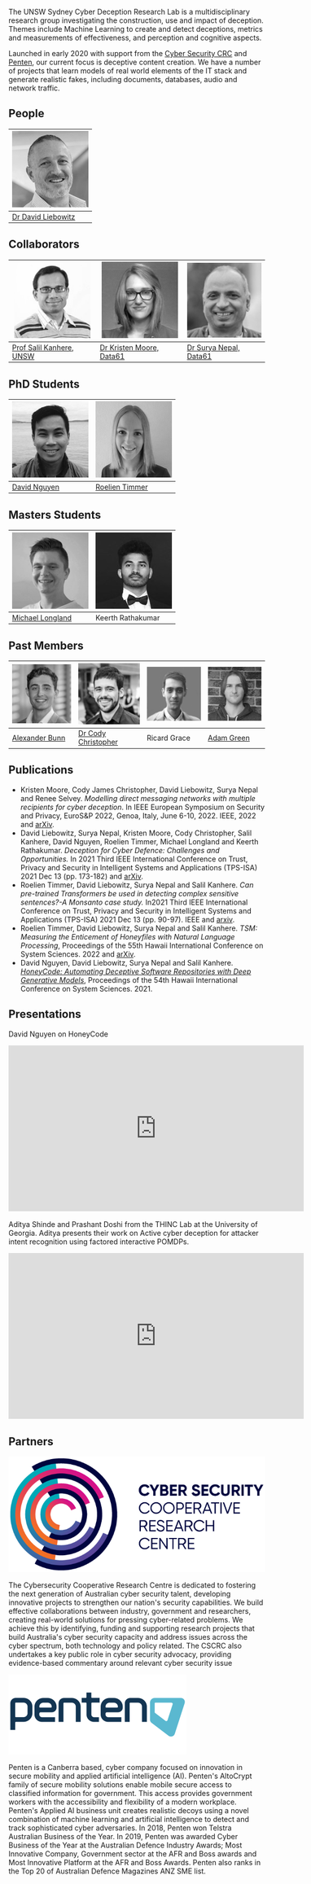 
The UNSW Sydney Cyber Deception Research Lab is a multidisciplinary research group investigating the construction, use and impact of deception. Themes include Machine Learning to create and detect deceptions, metrics and measurements of effectiveness, and perception and cognitive aspects.

Launched in early 2020 with support from the [Cyber Security CRC](https://www.cybersecuritycrc.org.au/) and [Penten](https://www.penten.com), our current focus is deceptive content creation. We have a number of projects that learn models of real world elements of the IT stack and generate realistic fakes, including documents, databases, audio and network traffic.

## People

|![David Liebowitz](/images/David.png)|
|---|
|[Dr David Liebowitz](https://www.linkedin.com/in/david-liebowitz)|

## Collaborators

|![Salil Kanhere](/images/Salil.png)|![Kristen Moore](/images/Kristen.png)|![Surya Nepal](/images/Dr-Surya-Nepal.png)|
|---|---|---|
| [Prof Salil Kanhere, UNSW](https://salilkanhere.net)|[Dr Kristen Moore, Data61](https://www.linkedin.com/in/kristenlmoore/)|[Dr Surya Nepal, Data61](https://research.csiro.au/distributed-systems-security/people/staff/)|

## PhD Students

|![David Nguyen](/images/DavidN.png)|![Roelien Timmer](/images/Roelien.png)|
|---|---|
| [David Nguyen](https://www.linkedin.com/in/david-d-nguyen-b70b4a1a4/)| [Roelien Timmer](https://www.linkedin.com/in/roelien-christien-timmer-4484395b/)|

## Masters Students

|![Michael Longland](/images/michael.png)|![Keerth Rathakumar](/images/keerth.jpg)|
|---|---|
|[Michael Longland](https://www.linkedin.com/in/michael-longland-58a12b12a/)| Keerth Rathakumar|

## Past Members
|![Alexander Bunn](/images/Alex.png)|![Dr Cody Christopher](/images/Cody.png)|![Ricard Grace](/images/Ricard.png)|![Adam Green](/images/Adam.png)|
|---|---|---|---|
| [Alexander Bunn](https://www.linkedin.com/in/alexander-bunn/)|[Dr Cody Christopher](https://www.linkedin.com/in/cjchristopher/)|Ricard Grace|[Adam Green](https://www.linkedin.com/in/adam-green-5b8238172/)|


## Publications

- Kristen Moore, Cody James Christopher, David Liebowitz, Surya Nepal and Renee Selvey. _Modelling direct messaging networks with multiple recipients for cyber deception_. In IEEE European Symposium on Security and Privacy, EuroS&P 2022, Genoa, Italy, June 6-10, 2022. IEEE, 2022 and [arXiv](https://arxiv.org/abs/2111.11932).
-	David Liebowitz, Surya Nepal, Kristen Moore, Cody Christopher, Salil Kanhere, David Nguyen, Roelien Timmer, Michael Longland and Keerth Rathakumar. _Deception for Cyber Defence: Challenges and Opportunities._ In 2021 Third IEEE International Conference on Trust, Privacy and Security in Intelligent Systems and Applications (TPS-ISA) 2021 Dec 13 (pp. 173-182) and [arXiv](https://arxiv.org/abs/2208.07127).
-	Roelien Timmer, David Liebowitz, Surya Nepal and Salil Kanhere. _Can pre-trained Transformers be used in detecting complex sensitive sentences?-A Monsanto case study._ In2021 Third IEEE International Conference on Trust, Privacy and Security in Intelligent Systems and Applications (TPS-ISA) 2021 Dec 13 (pp. 90-97). IEEE and [arxiv](https://arxiv.org/abs/2203.06793).
-	Roelien Timmer, David Liebowitz, Surya Nepal and Salil Kanhere. _TSM: Measuring the Enticement of Honeyfiles with Natural Language Processing_, Proceedings of the 55th Hawaii International Conference on System Sciences. 2022 and [arXiv](https://arxiv.org/abs/2203.07580).
-	David Nguyen, David Liebowitz, Surya Nepal and Salil Kanhere. [_HoneyCode: Automating Deceptive Software Repositories with Deep Generative Models_](https://scholarspace.manoa.hawaii.edu/server/api/core/bitstreams/986b6770-2027-4a7c-8a13-b80808a192db/content), Proceedings of the 54th Hawaii International Conference on System Sciences. 2021.

## Presentations

David Nguyen on HoneyCode

<iframe title="David Nguyen on Generation of Synthetic Software Repositories, 11 June 2020" width="580" height="326" src="https://www.youtube.com/embed/wnj_FqFZNe8?feature=oembed" frameborder="0" allow="accelerometer; autoplay; encrypted-media; gyroscope; picture-in-picture" allowfullscreen></iframe>

<p>

Aditya Shinde and Prashant Doshi from the THINC Lab at the University of Georgia. Aditya presents their work on Active cyber deception for attacker intent recognition using factored interactive POMDPs.

 <iframe title="Aditya Shind on Active cyber deception for attacker intent recognition using factored interactive POMDPs, 12 August 2020" width="580" height="326" src="https://www.youtube.com/embed/lsWOKOcKPFM?feature=oembed" frameborder="0" allow="accelerometer; autoplay; encrypted-media; gyroscope; picture-in-picture" allowfullscreen></iframe>
 
<p>
  
 ## Partners

![ ](images/CSCRC_logo-1.png)

The Cybersecurity Cooperative Research Centre is dedicated to fostering the next generation of Australian cyber security talent, developing innovative projects to strengthen our nation's security capabilities. We build effective collaborations between industry, government and researchers, creating real-world solutions for pressing cyber-related problems. We achieve this by identifying, funding and supporting research projects that build Australia's cyber security capacity and address issues across the cyber spectrum, both technology and policy related. The CSCRC also undertakes a key public role in cyber security advocacy, providing evidence-based commentary around relevant cyber security issue

![ ](images/penten_logo.png) 

Penten is a Canberra based, cyber company focused on innovation in secure mobility and applied artificial intelligence (AI). Penten's AltoCrypt family of secure mobility solutions enable mobile secure access to classified information for government. This access provides government workers with the accessibility and flexibility of a modern workplace. Penten's Applied AI business unit creates realistic decoys using a novel combination of machine learning and artificial intelligence to detect and track sophisticated cyber adversaries. In 2018, Penten won Telstra Australian Business of the Year. In 2019, Penten was awarded Cyber Business of the Year at the Australian Defence Industry Awards; Most Innovative Company, Government sector at the AFR and Boss awards and Most Innovative Platform at the AFR and Boss Awards. Penten also ranks in the Top 20 of Australian Defence Magazines ANZ SME list.
